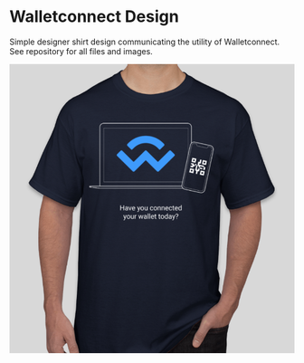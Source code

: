 # Walletconnect Design

 Simple designer shirt design communicating the utility of Walletconnect. See repository for all files and images.

 ![](./png/shirt.png)
